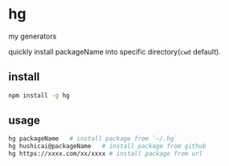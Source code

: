 # hg

my generators

quickly install packageName into specific directory(`cwd` default).

## install

```bash
npm install -g hg
```

## usage

```bash
hg packageName   # install package from `~/.hg`
hg hushicai@packageName   # install package from github
hg https://xxxx.com/xx/xxxx # install package from url

```

